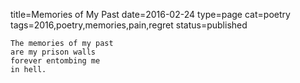 title=Memories of My Past
date=2016-02-24
type=page
cat=poetry
tags=2016,poetry,memories,pain,regret
status=published
~~~~~~
The memories of my past
are my prison walls
forever entombing me
in hell.
